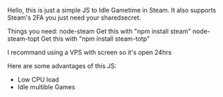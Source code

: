 Hello,
this is just a simple JS to Idle Gametime in Steam.
It also supports Steam's 2FA you just need your sharedsecret.

Things you need:
node-steam              Get this with "npm install steam"
node-steam-topt         Get this with "npm install steam-totp"

I recommand using a VPS with screen so it's open 24hrs

Here are some advantages of this JS:
- Low CPU load
- Idle multible Games

